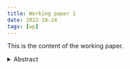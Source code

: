 ```yaml
---
title: Working paper 1
date: 2022-10-24
tags: [wp]
---
```


This is the content of the working paper.

<details>
<summary>Abstract</summary>

This is the abstract for the working paper.

</details>

